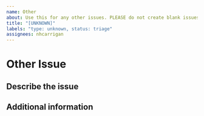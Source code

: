 ```yaml
---
name: Other
about: Use this for any other issues. PLEASE do not create blank issues.
title: "[UNKNOWN]"
labels: "type: unknown, status: triage"
assignees: nhcarrigan
---
```


# Other Issue

## Describe the issue

<!--A clear and concise description of the issue/concern-->

## Additional information

<!--Add any other context about the problem here.-->